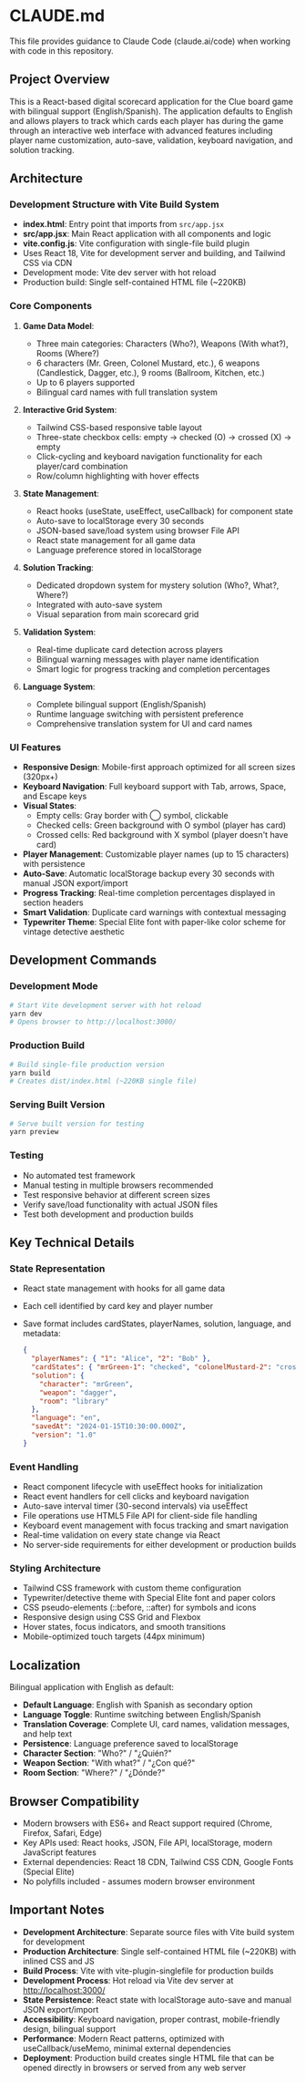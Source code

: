 # CLAUDE.md

This file provides guidance to Claude Code (claude.ai/code) when working with code in this repository.

## Project Overview

This is a React-based digital scorecard application for the Clue board game with bilingual support (English/Spanish). The application defaults to English and allows players to track which cards each player has during the game through an interactive web interface with advanced features including player name customization, auto-save, validation, keyboard navigation, and solution tracking.

## Architecture

### Development Structure with Vite Build System

- **index.html**: Entry point that imports from `src/app.jsx`
- **src/app.jsx**: Main React application with all components and logic
- **vite.config.js**: Vite configuration with single-file build plugin
- Uses React 18, Vite for development server and building, and Tailwind CSS via CDN
- Development mode: Vite dev server with hot reload
- Production build: Single self-contained HTML file (~220KB)

### Core Components

1. **Game Data Model**:
   - Three main categories: Characters (Who?), Weapons (With what?), Rooms (Where?)
   - 6 characters (Mr. Green, Colonel Mustard, etc.), 6 weapons (Candlestick, Dagger, etc.), 9 rooms (Ballroom, Kitchen, etc.)
   - Up to 6 players supported
   - Bilingual card names with full translation system

2. **Interactive Grid System**:
   - Tailwind CSS-based responsive table layout
   - Three-state checkbox cells: empty → checked (O) → crossed (X) → empty
   - Click-cycling and keyboard navigation functionality for each player/card combination
   - Row/column highlighting with hover effects

3. **State Management**:
   - React hooks (useState, useEffect, useCallback) for component state
   - Auto-save to localStorage every 30 seconds
   - JSON-based save/load system using browser File API
   - React state management for all game data
   - Language preference stored in localStorage

4. **Solution Tracking**:
   - Dedicated dropdown system for mystery solution (Who?, What?, Where?)
   - Integrated with auto-save system
   - Visual separation from main scorecard grid

5. **Validation System**:
   - Real-time duplicate card detection across players
   - Bilingual warning messages with player name identification
   - Smart logic for progress tracking and completion percentages

6. **Language System**:
   - Complete bilingual support (English/Spanish)
   - Runtime language switching with persistent preference
   - Comprehensive translation system for UI and card names

### UI Features

- **Responsive Design**: Mobile-first approach optimized for all screen sizes (320px+)
- **Keyboard Navigation**: Full keyboard support with Tab, arrows, Space, and Escape keys
- **Visual States**:
  - Empty cells: Gray border with ◯ symbol, clickable
  - Checked cells: Green background with O symbol (player has card)
  - Crossed cells: Red background with X symbol (player doesn't have card)
- **Player Management**: Customizable player names (up to 15 characters) with persistence
- **Auto-Save**: Automatic localStorage backup every 30 seconds with manual JSON export/import
- **Progress Tracking**: Real-time completion percentages displayed in section headers
- **Smart Validation**: Duplicate card warnings with contextual messaging
- **Typewriter Theme**: Special Elite font with paper-like color scheme for vintage detective aesthetic

## Development Commands

### Development Mode

```bash
# Start Vite development server with hot reload
yarn dev
# Opens browser to http://localhost:3000/
```

### Production Build

```bash
# Build single-file production version
yarn build
# Creates dist/index.html (~220KB single file)
```

### Serving Built Version

```bash
# Serve built version for testing
yarn preview
```

### Testing

- No automated test framework
- Manual testing in multiple browsers recommended
- Test responsive behavior at different screen sizes
- Verify save/load functionality with actual JSON files
- Test both development and production builds

## Key Technical Details

### State Representation

- React state management with hooks for all game data
- Each cell identified by card key and player number
- Save format includes cardStates, playerNames, solution, language, and metadata:

  ```json
  {
    "playerNames": { "1": "Alice", "2": "Bob" },
    "cardStates": { "mrGreen-1": "checked", "colonelMustard-2": "crossed" },
    "solution": {
      "character": "mrGreen",
      "weapon": "dagger",
      "room": "library"
    },
    "language": "en",
    "savedAt": "2024-01-15T10:30:00.000Z",
    "version": "1.0"
  }
  ```

### Event Handling

- React component lifecycle with useEffect hooks for initialization
- React event handlers for cell clicks and keyboard navigation
- Auto-save interval timer (30-second intervals) via useEffect
- File operations use HTML5 File API for client-side file handling
- Keyboard event management with focus tracking and smart navigation
- Real-time validation on every state change via React
- No server-side requirements for either development or production builds

### Styling Architecture

- Tailwind CSS framework with custom theme configuration
- Typewriter/detective theme with Special Elite font and paper colors
- CSS pseudo-elements (::before, ::after) for symbols and icons
- Responsive design using CSS Grid and Flexbox
- Hover states, focus indicators, and smooth transitions
- Mobile-optimized touch targets (44px minimum)

## Localization

Bilingual application with English as default:

- **Default Language**: English with Spanish as secondary option
- **Language Toggle**: Runtime switching between English/Spanish
- **Translation Coverage**: Complete UI, card names, validation messages, and help text
- **Persistence**: Language preference saved to localStorage
- **Character Section**: "Who?" / "¿Quién?"
- **Weapon Section**: "With what?" / "¿Con qué?"
- **Room Section**: "Where?" / "¿Dónde?"

## Browser Compatibility

- Modern browsers with ES6+ and React support required (Chrome, Firefox, Safari, Edge)
- Key APIs used: React hooks, JSON, File API, localStorage, modern JavaScript features
- External dependencies: React 18 CDN, Tailwind CSS CDN, Google Fonts (Special Elite)
- No polyfills included - assumes modern browser environment

## Important Notes

- **Development Architecture**: Separate source files with Vite build system for development
- **Production Architecture**: Single self-contained HTML file (~220KB) with inlined CSS and JS
- **Build Process**: Vite with vite-plugin-singlefile for production builds
- **Development Process**: Hot reload via Vite dev server at <http://localhost:3000/>
- **State Persistence**: React state with localStorage auto-save and manual JSON export/import
- **Accessibility**: Keyboard navigation, proper contrast, mobile-friendly design, bilingual support
- **Performance**: Modern React patterns, optimized with useCallback/useMemo, minimal external dependencies
- **Deployment**: Production build creates single HTML file that can be opened directly in browsers or served from any web server

